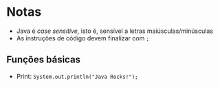 # Notas

- Java é *case sensitive*, isto é, sensível a letras maiúsculas/minúsculas
- As instruções de código devem finalizar com `;`

## Funções básicas

- Print: `System.out.println("Java Rocks!");`